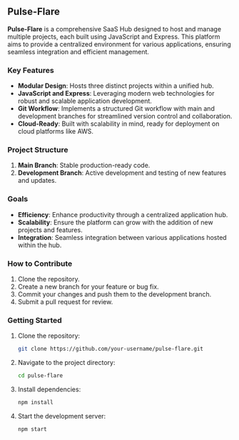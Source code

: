 
## Pulse-Flare

**Pulse-Flare** is a comprehensive SaaS Hub designed to host and manage multiple projects, each built using JavaScript and Express. This platform aims to provide a centralized environment for various applications, ensuring seamless integration and efficient management.

### Key Features

- **Modular Design**: Hosts three distinct projects within a unified hub.
- **JavaScript and Express**: Leveraging modern web technologies for robust and scalable application development.
- **Git Workflow**: Implements a structured Git workflow with main and development branches for streamlined version control and collaboration.
- **Cloud-Ready**: Built with scalability in mind, ready for deployment on cloud platforms like AWS.

### Project Structure

1. **Main Branch**: Stable production-ready code.
2. **Development Branch**: Active development and testing of new features and updates.

### Goals

- **Efficiency**: Enhance productivity through a centralized application hub.
- **Scalability**: Ensure the platform can grow with the addition of new projects and features.
- **Integration**: Seamless integration between various applications hosted within the hub.

### How to Contribute

1. Clone the repository.
2. Create a new branch for your feature or bug fix.
3. Commit your changes and push them to the development branch.
4. Submit a pull request for review.

### Getting Started

1. Clone the repository:
   ```bash
   git clone https://github.com/your-username/pulse-flare.git
   ```
2. Navigate to the project directory:
   ```bash
   cd pulse-flare
   ```
3. Install dependencies:
   ```bash
   npm install
   ```
4. Start the development server:
   ```bash
   npm start
   ```

